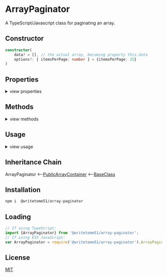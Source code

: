 # ArrayPaginator

A TypeScript/Javascript class for paginating an array.


## Constructor

```ts
constructor(
    data? = [], // the actual array, becoming property this.data
    options?: { itemsPerPage: number } = {itemsPerPage: 25}
) 
```

## Properties
<details>
<summary>view properties</summary>

```ts
data : any[]  // the array to be paginated.

className : string // read-only
```
</details>


## Methods
<details>
<summary>view methods</summary>
 
 ```
getPage(pageNumber, options?: { itemsPerPage: number }): any[]
    // If `itemsPerPage` is not provided, its most recent setting will be used.

getCurrentPageNumber(): number
    // returns page asked for in most recent call of this.getPage()

getTotalPages(): number
```
 
 
The methods below are not important to know about in order to use this  
class.  They're inherited from [BaseClass](https://github.com/writetome51/typescript-base-class#baseclass) .
```ts
protected   _createGetterAndOrSetterForEach(
                  propertyNames: string[],
                  configuration: IGetterSetterConfiguration
            ) : void
     /*********************
     Use this method when you have a bunch of properties that need getter and/or 
     setter functions that all do the same thing. You pass in an array of string 
     names of those properties, and the method attaches the same getter and/or 
     setter function to each property.
     IGetterSetterConfiguration is this object:
     {
         get_setterFunction?: (
             propertyName: string, index?: number, propertyNames?: string[]
         ) => Function,
             // get_setterFunction takes the property name as first argument and 
             // returns the setter function.  The setter function must take one 
             // parameter and return void.
     
         get_getterFunction?: (
             propertyName: string, index?: number, propertyNames?: string[]
         ) => Function
             // get_getterFunction takes the property name as first argument and 
             // returns the getter function.  The getter function must return something.
     }
     *********************/ 
   
   
protected   _returnThis_after(voidExpression: any) : this
    // voidExpression is executed, then function returns this.
    // Even if voidExpression returns something, the returned data isn't used.

protected   _errorIfPropertyHasNoValue(
                property: string, // can contain dot-notation, i.e., 'property.subproperty'
                propertyNameInError? = ''
            ) : void
    // If value of this[property] is undefined or null, it triggers fatal error:
    // `The property "${propertyNameInError}" has no value.`
```
</details>  


## Usage
<details>
<summary>view usage</summary>

```ts
// Getting an instance:
let paginator = new ArrayPaginator(
    [1,2,3,4,5,6,7,8,9,10], 
    {itemsPerPage: 5}
);

paginator.getPage(1); // --> [1,2,3,4,5]

paginator.getCurrentPageNumber(); // --> 1

paginator.getTotalPages(); // --> 2

paginator.getPage(2, {itemsPerPage: 4}); // --> [5,6,7,8]

paginator.getCurrentPageNumber(); // --> 2

paginator.getTotalPages(); // --> 3

// Assigning it a new array to paginate:  
paginator.data = [item1, item2, item3, item4];
```
</details>


## Inheritance Chain

ArrayPaginator
<--[PublicArrayContainer](https://github.com/writetome51/public-array-container#publicarraycontainer)
<--[BaseClass](https://github.com/writetome51/typescript-base-class#baseclass)

## Installation

```bash
npm i  @writetome51/array-paginator
```

## Loading

```ts
// If using TypeScript:
import {ArrayPaginator} from '@writetome51/array-paginator';
// If using ES5 JavaScript:
var ArrayPaginator = require('@writetome51/array-paginator').ArrayPaginator;
```


## License
[MIT](https://choosealicense.com/licenses/mit/)
